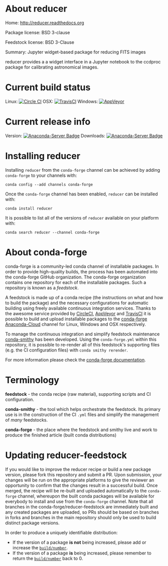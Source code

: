 About reducer
=============

Home: http://reducer.readthedocs.org

Package license: BSD 3-clause

Feedstock license: BSD 3-Clause

Summary: Jupyter widget-based package for reducing FITS images

reducer provides a a widget interface in a Jupyter notebook to the ccdproc package
for calibrating astronomical images.


Current build status
====================

Linux: [![Circle CI](https://circleci.com/gh/conda-forge/reducer-feedstock.svg?style=shield)](https://circleci.com/gh/conda-forge/reducer-feedstock)
OSX: [![TravisCI](https://travis-ci.org/conda-forge/reducer-feedstock.svg?branch=master)](https://travis-ci.org/conda-forge/reducer-feedstock)
Windows: [![AppVeyor](https://ci.appveyor.com/api/projects/status/github/conda-forge/reducer-feedstock?svg=True)](https://ci.appveyor.com/project/conda-forge/reducer-feedstock/branch/master)

Current release info
====================
Version: [![Anaconda-Server Badge](https://anaconda.org/conda-forge/reducer/badges/version.svg)](https://anaconda.org/conda-forge/reducer)
Downloads: [![Anaconda-Server Badge](https://anaconda.org/conda-forge/reducer/badges/downloads.svg)](https://anaconda.org/conda-forge/reducer)

Installing reducer
==================

Installing `reducer` from the `conda-forge` channel can be achieved by adding `conda-forge` to your channels with:

```
conda config --add channels conda-forge
```

Once the `conda-forge` channel has been enabled, `reducer` can be installed with:

```
conda install reducer
```

It is possible to list all of the versions of `reducer` available on your platform with:

```
conda search reducer --channel conda-forge
```


About conda-forge
=================

conda-forge is a community-led conda channel of installable packages.
In order to provide high-quality builds, the process has been automated into the
conda-forge GitHub organization. The conda-forge organization contains one repository
for each of the installable packages. Such a repository is known as a *feedstock*.

A feedstock is made up of a conda recipe (the instructions on what and how to build
the package) and the necessary configurations for automatic building using freely
available continuous integration services. Thanks to the awesome service provided by
[CircleCI](https://circleci.com/), [AppVeyor](http://www.appveyor.com/)
and [TravisCI](https://travis-ci.org/) it is possible to build and upload installable
packages to the [conda-forge](https://anaconda.org/conda-forge)
[Anaconda-Cloud](http://docs.anaconda.org/) channel for Linux, Windows and OSX respectively.

To manage the continuous integration and simplify feedstock maintenance
[conda-smithy](http://github.com/conda-forge/conda-smithy) has been developed.
Using the ``conda-forge.yml`` within this repository, it is possible to re-render all of
this feedstock's supporting files (e.g. the CI configuration files) with ``conda smithy rerender``.

For more information please check the [conda-forge documentation](https://conda-forge.org/docs/).

Terminology
===========

**feedstock** - the conda recipe (raw material), supporting scripts and CI configuration.

**conda-smithy** - the tool which helps orchestrate the feedstock.
                   Its primary use is in the construction of the CI ``.yml`` files
                   and simplify the management of *many* feedstocks.

**conda-forge** - the place where the feedstock and smithy live and work to
                  produce the finished article (built conda distributions)


Updating reducer-feedstock
==========================

If you would like to improve the reducer recipe or build a new
package version, please fork this repository and submit a PR. Upon submission,
your changes will be run on the appropriate platforms to give the reviewer an
opportunity to confirm that the changes result in a successful build. Once
merged, the recipe will be re-built and uploaded automatically to the
`conda-forge` channel, whereupon the built conda packages will be available for
everybody to install and use from the `conda-forge` channel.
Note that all branches in the conda-forge/reducer-feedstock are
immediately built and any created packages are uploaded, so PRs should be based
on branches in forks and branches in the main repository should only be used to
build distinct package versions.

In order to produce a uniquely identifiable distribution:
 * If the version of a package **is not** being increased, please add or increase
   the [``build/number``](http://conda.pydata.org/docs/building/meta-yaml.html#build-number-and-string).
 * If the version of a package **is** being increased, please remember to return
   the [``build/number``](http://conda.pydata.org/docs/building/meta-yaml.html#build-number-and-string)
   back to 0.